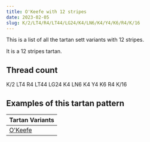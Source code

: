 ```yaml
---
title: O'Keefe with 12 stripes
date: 2023-02-05
slug: K/2/LT4/R4/LT44/LG24/K4/LN6/K4/Y4/K6/R4/K/16
---
```

This is a list of all the tartan sett variants with 12 stripes.

It is a 12 stripes tartan.


## Thread count
K/2 LT4 R4 LT44 LG24 K4 LN6 K4 Y4 K6 R4 K/16

## Examples of this tartan pattern

| Tartan Variants |
|---------------|
| [O'Keefe](/variants/k/2/lt4/r4/lt44/lg24/k4/ln6/k4/y4/k6/r4/k/16-k000000-lg908000-lne0e0e0-lt806050-rc00000-yf0c000)||
